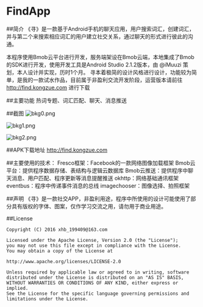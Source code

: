 # FindApp

##简介
《寻》是一款基于Android手机的聊天应用，用户搜索词汇，创建词汇，并与第二个来搜索相应词汇的用户建立社交关系，通过聊天的形式进行彼此的沟通。

本程序使用Bmob云平台进行开发，服务端架设在Bmob云端，本地集成了Bmob的SDK进行开发，使用开发工具是Android Studio 2.1.2版本，由 @iMuuzi 策划，本人设计并实现，历时1个月。
寻本着极简的设计风格进行设计，功能较为简单，是我的一款试水作品，目前属于非盈利交流开发阶段，运营版本请前往 http://find.kongzue.com 进行下载

##主要功能
热词专题、词汇匹配、聊天、消息推送

##截图
![bkg0.png](http://upload-images.jianshu.io/upload_images/1976622-cf49bc7c57928565.png?imageMogr2/auto-orient/strip%7CimageView2/2/w/1240)


![bkg1.png](http://upload-images.jianshu.io/upload_images/1976622-6a54bdfe15ec4d3b.png?imageMogr2/auto-orient/strip%7CimageView2/2/w/1240)


![bkg2.png](http://upload-images.jianshu.io/upload_images/1976622-eac8cca440b38091.png?imageMogr2/auto-orient/strip%7CimageView2/2/w/1240)



##APK下载地址
http://find.kongzue.com

##主要使用的技术：
Fresco框架：Facebook的一款网络图像加载框架
Bmob云平台：提供程序数据存储、表结构与逻辑云数据库
Bmob云推送：提供程序中聊天消息、用户匹配、程序更新等消息提醒推送
okhttp：网络基础通讯框架
eventbus：程序中传递事件消息的总线
imagechooser：图像选择、拍照框架

##声明
《寻》是一款社交APP，非盈利用途，程序中所使用的设计可能使用了部分具有版权的字体、图案，仅作学习交流之用，请勿用于商业用途。

##License
```
Copyright (C) 2016 xhb_199409@163.com

Licensed under the Apache License, Version 2.0 (the "License");
you may not use this file except in compliance with the License.
You may obtain a copy of the License at

http://www.apache.org/licenses/LICENSE-2.0

Unless required by applicable law or agreed to in writing, software
distributed under the License is distributed on an "AS IS" BASIS,
WITHOUT WARRANTIES OR CONDITIONS OF ANY KIND, either express or implied.
See the License for the specific language governing permissions and
limitations under the License.
```
